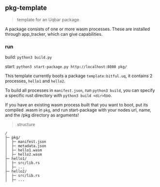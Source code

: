## pkg-template

> template for an Uqbar package


A package consists of one or more wasm processes. These are installed through app_tracker, which can give capabilities.


### run

build: `python3 build.py`

start: `python3 start-package.py http://localhost:8080 pkg/`

This template currently boots a package `template:bitful.uq`, it contains 2 processes, `hello1` and `hello2`.

To build all processes in `manifest.json`, run `python3 build`, you can specify a specific rust directory with `python3 build <dir>`too.

If you have an existing wasm process built that you want to boot, put its compiled .wasm in `pkg`, and run start-package with your nodes url, name, and the /pkg directory as arguments!

>structure
```
/
├─ pkg/
│  ├─ manifest.json
│  ├─ metadata.json
│  ├─ hello1.wasm
│  ├─ hello2.wasm
├─ hello1/
│  ├─ src/lib.rs
│  ├─ ...
├─ hello2/
│  ├─ src/lib.rs
│  ├─ ...
```

